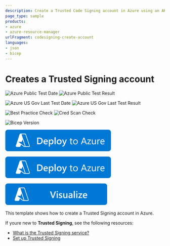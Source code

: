 ```yaml
---
description: Create a Trusted Code Signing account in Azure using an ARM template or Bicep file.
page_type: sample
products:
- azure
- azure-resource-manager
urlFragment: codesigning-create-account
languages:
- json
- bicep
---
```


# Creates a Trusted Signing account

![Azure Public Test Date](https://azurequickstartsservice.blob.core.windows.net/badges/quickstarts/microsoft.codesigning/codesigning-create-account/PublicLastTestDate.svg)
![Azure Public Test Result](https://azurequickstartsservice.blob.core.windows.net/badges/quickstarts/microsoft.codesigning/codesigning-create-account/PublicDeployment.svg)

![Azure US Gov Last Test Date](https://azurequickstartsservice.blob.core.windows.net/badges/quickstarts/microsoft.codesigning/codesigning-create-account/FairfaxLastTestDate.svg)
![Azure US Gov Last Test Result](https://azurequickstartsservice.blob.core.windows.net/badges/quickstarts/microsoft.codesigning/codesigning-create-account/FairfaxDeployment.svg)

![Best Practice Check](https://azurequickstartsservice.blob.core.windows.net/badges/quickstarts/microsoft.codesigning/codesigning-create-account/BestPracticeResult.svg)
![Cred Scan Check](https://azurequickstartsservice.blob.core.windows.net/badges/quickstarts/microsoft.codesigning/codesigning-create-account/CredScanResult.svg)

![Bicep Version](https://azurequickstartsservice.blob.core.windows.net/badges/quickstarts/microsoft.codesigning/codesigning-create-account/BicepVersion.svg)


[![Deploy To Azure](https://raw.githubusercontent.com/Azure/azure-quickstart-templates/master/1-CONTRIBUTION-GUIDE/images/deploytoazure.svg?sanitize=true)](https://portal.azure.com/#create/Microsoft.Template/uri/https%3A%2F%2Fraw.githubusercontent.com%2FAzure%2Fazure-quickstart-templates%2Fmaster%2Fquickstarts%2Fmicrosoft.codesigning%2Fcodesigning-create-account%2Fazuredeploy.json)

[![Deploy To Azure US Gov](https://raw.githubusercontent.com/Azure/azure-quickstart-templates/master/1-CONTRIBUTION-GUIDE/images/deploytoazure.svg?sanitize=true)](https://portal.azure.us/#create/Microsoft.Template/uri/https%3A%2F%2Fraw.githubusercontent.com%2FAzure%2Fazure-quickstart-templates%2Fmaster%2Fquickstarts%2Fmicrosoft.codesigning%2Fcodesigning-create-account%2Fazuredeploy.json)

[![Visualize](https://raw.githubusercontent.com/Azure/azure-quickstart-templates/master/1-CONTRIBUTION-GUIDE/images/visualizebutton.svg?sanitize=true)](http://armviz.io/#/?load=https%3A%2F%2Fraw.githubusercontent.com%2FAzure%2Fazure-quickstart-templates%2Fmaster%2Fquickstarts%2Fmicrosoft.codesigning%2Fcodesigning-create-account%2Fazuredeploy.json)

This template shows how to create a Trusted Signing account in Azure.

If youre new to **Trusted Signing**, see the following resources:

- [What is the Trusted Signing service?](https://learn.microsoft.com/en-us/azure/trusted-signing/overview)
- [Set up Trusted Signing](https://learn.microsoft.com/en-us/azure/trusted-signing/quickstart?tabs=registerrp-portal%2Caccount-portal%2Ccertificateprofile-portal%2Cdeleteresources-portal)
